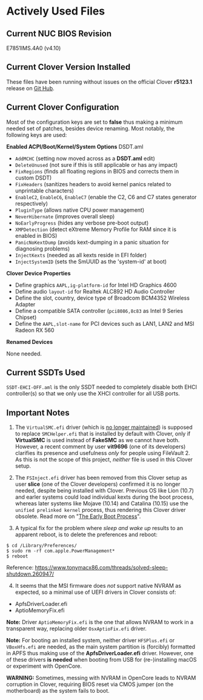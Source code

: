 # Actively Used Files

## Current NUC BIOS Revision

E7851IMS.4A0 (v4.10)

## Current Clover Version Installed

These files have been running without issues on the official Clover **r5123.1** release on [Git Hub](https://github.com/CloverHackyColor/CloverBootloader/releases).

## Current Clover Configuration

Most of the configuration keys are set to **false** thus making a minimum needed set of patches, besides device renaming. Most notably, the following keys are used:

**Enabled ACPI/Boot/Kernel/System Options**
DSDT.aml
* `AddMCHC` (setting now moved across as a **DSDT.aml** edit)
* `DeleteUnused` (not sure if this is still applicable or has any impact)
* `FixRegions` (finds all floating regions in BIOS and corrects them in custom DSDT)
* `FixHeaders` (sanitizes headers to avoid kernel panics related to unprintable characters)
* `EnableC2`, `EnableC6`, `EnableC7` (enable the C2, C6 and C7 states generator respectively)
* `PluginType` (allows native CPU power management)
* `NeverHibernate` (improves overall sleep)
* `NoEarlyProgress` (hides any verbose pre-boot output)
* `XMPDetection` (detect eXtreme Memory Profile for RAM since it is enabled in BIOS)
* `PanicNoKextDump` (avoids kext-dumping in a panic situation for diagnosing problems)
* `InjectKexts` (needed as all kexts reside in EFI folder)
* `InjectSystemID` (sets the SmUUID as the 'system-id' at boot)

**Clover Device Properties**
* Define graphics `AAPL,ig-platform-id` for Intel HD Graphics 4600
* Define audio `layout-id` for Realtek ALC892 HD Audio Controller
* Define the slot, country, device type of Broadcom BCM4352 Wireless Adapter
* Define a compatible SATA controller (`pci8086,8c83` as Intel 9 Series Chipset)
* Define the `AAPL,slot-name` for PCI devices such as LAN1, LAN2 and MSI Radeon RX 560

**Renamed Devices**

None needed.

## Current SSDTs Used

`SSDT-EHCI-OFF.aml` is the only SSDT needed to completely disable both EHCI controller(s) so that we only use the XHCI controller for all USB ports.

## Important Notes

1. The `VirtualSMC.efi` driver (which is [no longer maintained](https://github.com/acidanthera/VirtualSMC/tree/master/EfiDriver)) is supposed to replace `SMCHelper.efi` that is installed by default with Clover, only if **VirtualSMC** is used instead of **FakeSMC** as we cannot have both. However, a recent comment by user **vit9696** (one of its developers) clarifies its presence and usefulness _only_ for people using FileVault 2. As this is not the scope of this project, _neither_ file is used in this Clover setup.

2. The `FSInject.efi` driver has been removed from this Clover setup as user **slice** (one of the Clover developers) confirmed it is no longer needed, despite being installed with Clover. Previous OS like Lion (10.7) and earler systems could load individual kexts during the boot process, whereas later systems like Mojave (10.14) and Catalina (10.15) use the `unified prelinked kernel` process, thus rendering this Clover driver obsolete. Read more on "[The Early Boot Process](https://developer.apple.com/library/archive/documentation/Darwin/Conceptual/KernelProgramming/booting/booting.html)".

3. A typical fix for the problem where *sleep and wake up* results to an apparent reboot, is to delete the preferences and reboot:

```
$ cd /Library/Preferences/
$ sudo rm -rf com.apple.PowerManagement*
$ reboot
```

Reference: https://www.tonymacx86.com/threads/solved-sleep-shutdown.260947/

4. It seems that the MSI firmware does *not* support native NVRAM as expected, so a minimal use of UEFI drivers in Clover consists of:

* ApfsDriverLoader.efi
* AptioMemoryFix.efi

**Note:** Driver `AptioMemoryFix.efi` is the one that allows NVRAM to work in a transparent way, replacing older `OsxAptioFix.efi` driver.

**Note:** For booting an installed system, neither driver `HFSPlus.efi` or `VBoxHfs.efi` are needed, as the main system partition is (forcibly) formatted in APFS thus making use of the **ApfsDriverLoader.efi** driver. However, one of these drivers **is needed** when booting from USB for (re-)installing macOS or experiment with OpenCore.

**WARNING:** Sometimes, messing with NVRAM in OpenCore leads to NVRAM corruption in Clover, requiring BIOS reset via CMOS jumper (on the motherboard) as the system fails to boot.
